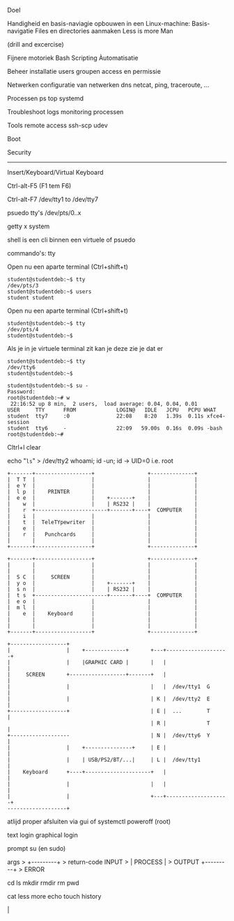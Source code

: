 Doel


Handigheid en basis-naviagie opbouwen in een Linux-machine:
    Basis-navigatie
    Files en directories aanmaken
    Less is more
    Man

(drill and excercise)

Fijnere motoriek
    Bash
    Scripting
    Àutomatisatie
    
Beheer
    installatie
    users groupen
    access en permissie
    
Netwerken
    configuratie van netwerken
    dns
    netcat, ping, traceroute, ...

Processen
    ps
    top
    systemd
    
Troubleshoot
    logs
    monitoring
    processen
    
Tools
    remote access
    ssh-scp
    udev

Boot
    
   Security
   

--------------------------

Insert/Keyboard/Virtual Keyboard

Ctrl-alt-F5  (F1 tem F6)

Ctrl-alt-F7
/dev/tty1 to /dev/tty7


psuedo tty's /dev/pts/0..x

getty
x system

shell is een cli binnen een virtuele of psuedo 

commando's:
    tty

Open nu een aparte terminal (Ctrl+shift+t)
    
~~~
student@studentdeb:~$ tty
/dev/pts/3
student@studentdeb:~$ users
student student
~~~

Open nu een aparte terminal (Ctrl+shift+t)

~~~
student@studentdeb:~$ tty
/dev/pts/4
student@studentdeb:~$ 
~~~


Als je in je virtuele terminal zit kan je deze zie je dat er 

~~~
student@studentdeb:~$ tty
/dev/tty6
student@studentdeb:~$ 
~~~



~~~
student@studentdeb:~$ su -
Password: 
root@studentdeb:~# w
 22:16:52 up 8 min,  2 users,  load average: 0.04, 0.04, 0.01
USER     TTY      FROM             LOGIN@   IDLE   JCPU   PCPU WHAT
student  tty7     :0               22:08    8:20   1.39s  0.11s xfce4-session
student  tty6     -                22:09   59.00s  0.16s  0.09s -bash
root@studentdeb:~# 
~~~

Cltrl+l
clear

echo "`ls`" > /dev/tty2
whoami; id -un; id
 -> UID=0 i.e. root
    
     
~~~
+-------+------------------+                 +--------------+
|  T T  |                  |                 |              |
|  e Y  |                  |                 |              |
|  l p  |    PRINTER       |                 |              |
|  e e  |                  |    +-------+    |              |
|    w  |                  |    | RS232 |    |              |
|    r  +-----------------------+-------+----+  COMPUTER    |
|    i  |                  |                 |              |
|    t  |  TeleTYpewriter  |                 |              |
|    e  |                  |                 |              |
|    r  |   Punchcards     |                 |              |
|       |                  |                 |              |
+-------+------------------+                 +--------------+
~~~

~~~
+-------+------------------+                 +--------------+
|       |                  |                 |              |
|       |                  |                 |              |
|  S C  |     SCREEN       |                 |              |
|  y o  |                  |    +-------+    |              |
|  s n  |                  |    | RS232 |    |              |
|  t s  +-----------------------+-------+----+  COMPUTER    |
|  e o  |                  |                 |              |
|  m l  |                  |                 |              |
|    e  |    Keyboard      |                 |              |
|       |                  |                 |              |
|       |                  |                 |              |
+-------+------------------+                 +--------------+
~~~


~~~
+------------------+
|                  |    +-------------+       +---+--------------------+
|                  |    |GRAPHIC CARD |       |   |                    |
|     SCREEN       +------------------+-------+   |                    |
|                  |                          |   |  /dev/tty1  G      |
|                  |                          | K |  /dev/tty2  E      |
+------------------+                          | E |  ...        T      |
                                              | R |             T      |
+-------------------                          | N |  /dev/tty6  Y      |
|                  |    +---------------+     | E |                    |
|                  |    | USB/PS2/BT/...|     | L |  /dev/tty1         |
|    Keyboard      +----+---------------------+   |                    |
|                  |                          |   |                    |
|                  |                          +---+--------------------+
-------------------+
~~~
    


atlijd proper afsluiten
via gui of systemctl poweroff (root)


text login
graphical login



prompt
su (en sudo)

 
args    >  +---------+    >   return-code
INPUT   >  | PROCESS |    >   OUTPUT
           +---------+    >   ERROR

cd
ls
mkdir
rmdir
rm
pwd


cat
less
more
echo
touch
history


>
|
     
    
